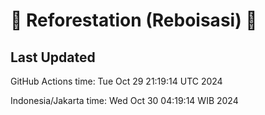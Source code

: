 
# 🌳 Reforestation (Reboisasi) 🌲

## Last Updated

GitHub Actions time: Tue Oct 29 21:19:14 UTC 2024

Indonesia/Jakarta time: Wed Oct 30 04:19:14 WIB 2024

